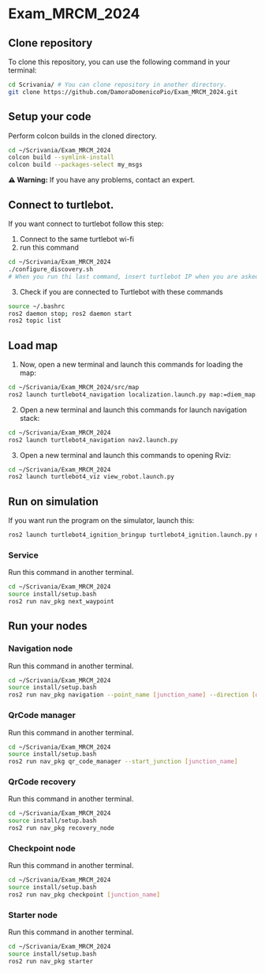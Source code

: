 # Exam_MRCM_2024

## Clone repository

To clone this repository, you can use the following command in your terminal:
```bash
cd Scrivania/ # You can clone repository in another directory.
git clone https://github.com/DamoraDomenicoPio/Exam_MRCM_2024.git
```

## Setup your code

Perform colcon builds in the cloned directory.
```sh
cd ~/Scrivania/Exam_MRCM_2024
colcon build --symlink-install
colcon build --packages-select my_msgs
```

**⚠️ Warning:** If you have any problems, contact an expert.

## Connect to turtlebot.

If you want connect to turtlebot follow this step:
1. Connect to the same turtlebot wi-fi
2. run this command
```sh
cd ~/Scrivania/Exam_MRCM_2024
./configure_discovery.sh
# When you run thi last command, insert turtlebot IP when you are asked to enter "RPi4 IP address". Press ENTER for the other requests.
```

3. Check if you are connected to Turtlebot with these commands
```sh
source ~/.bashrc
ros2 daemon stop; ros2 daemon start
ros2 topic list
```

## Load map
1. Now, open a new terminal and launch this commands for loading the map:
```sh
cd ~/Scrivania/Exam_MRCM_2024/src/map
ros2 launch turtlebot4_navigation localization.launch.py map:=diem_map.yaml
```

2. Open a new terminal and launch this commands for launch navigation stack:
```sh
cd ~/Scrivania/Exam_MRCM_2024
ros2 launch turtlebot4_navigation nav2.launch.py
```

3. Open a new terminal and launch this commands to opening Rviz:
```sh
cd ~/Scrivania/Exam_MRCM_2024
ros2 launch turtlebot4_viz view_robot.launch.py
```

## Run on simulation
If you want run the program on the simulator, launch this:
```sh
ros2 launch turtlebot4_ignition_bringup turtlebot4_ignition.launch.py nav2:=true slam:=false localization:=true rviz:=true
```

### Service
Run this command in another terminal.
```sh
cd ~/Scrivania/Exam_MRCM_2024
source install/setup.bash
ros2 run nav_pkg next_waypoint
```

## Run your nodes
### Navigation node
Run this command in another terminal.
```sh
cd ~/Scrivania/Exam_MRCM_2024
source install/setup.bash
ros2 run nav_pkg navigation --point_name [junction_name] --direction [direction_int]
```

### QrCode manager
Run this command in another terminal.
```sh
cd ~/Scrivania/Exam_MRCM_2024
source install/setup.bash
ros2 run nav_pkg qr_code_manager --start_junction [junction_name]
```

### QrCode recovery
Run this command in another terminal.
```sh
cd ~/Scrivania/Exam_MRCM_2024
source install/setup.bash
ros2 run nav_pkg recovery_node
```

### Checkpoint node
Run this command in another terminal.
```sh
cd ~/Scrivania/Exam_MRCM_2024
source install/setup.bash
ros2 run nav_pkg checkpoint [junction_name]
```

### Starter node
Run this command in another terminal.
```sh
cd ~/Scrivania/Exam_MRCM_2024
source install/setup.bash
ros2 run nav_pkg starter
```
